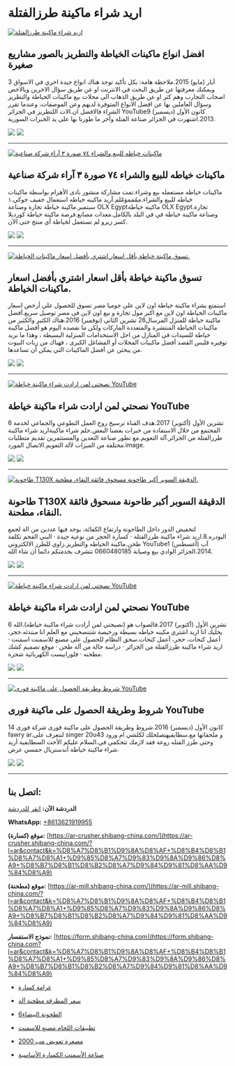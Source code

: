 # اريد شراء ماكينة طرزالفتلة

<a href="https://swt.shibang-china.com/?l=ar&img&k=%D8%A7%D8%B1%D9%8A%D8%AF+%D8%B4%D8%B1%D8%A7%D8%A1+%D9%85%D8%A7%D9%83%D9%8A%D9%86%D8%A9+%D8%B7%D8%B1%D8%B2%D8%A7%D9%84%D9%81%D8%AA%D9%84%D8%A9" target="_blank">![اريد شراء ماكينة طرزالفتلة](http://static.shibang-china.com/all-800x300/889.jpg)</a>

## افضل انواع ماكينات الخياطة والتطريز بالصور مشاريع صغيرة
3 أيار (مايو) 2015.ملاحظة هامة: بكل تأكيد توجد هناك انواع جيدة اخري في الاسواق ويمكنك معرفتها عن طريق البحث في الانترنت او عن طريق سؤال الاخرين وبالاخص اصحاب التجارب وهم كثر او عن طريق الذهاب الى محلات بيع ماكينات الخياطة والتطريز وسؤال العاملين بها عن افضل الانواع المتوفرة لديهم وعن الموصفات، وعندما تقرر الشراء فالافضل ان.الات اللتطريز في الجزائر YouTube9 كانون الأول (ديسمبر) 2013.اشتهرت في الجزائر صناعة الفتلة وأخر ما طورنا بها على يد الخبرات السورية.


<a href="https://whatsapp.shibangsoft.com/WhatsApp.php" target="_blank" title="WhatsApp">![](http://static.shibang-china.com/icon/whatsapp.png)</a> <a href="https://swt.shibang-china.com/?l=ar&icon&k=%D8%A7%D8%B1%D9%8A%D8%AF+%D8%B4%D8%B1%D8%A7%D8%A1+%D9%85%D8%A7%D9%83%D9%8A%D9%86%D8%A9+%D8%B7%D8%B1%D8%B2%D8%A7%D9%84%D9%81%D8%AA%D9%84%D8%A9" target="_blank">![](http://static.shibang-china.com/icon/chat-ar.png)</a>

---

<a href="https://swt.shibang-china.com/?l=ar&img&k=%D8%A7%D8%B1%D9%8A%D8%AF+%D8%B4%D8%B1%D8%A7%D8%A1+%D9%85%D8%A7%D9%83%D9%8A%D9%86%D8%A9+%D8%B7%D8%B1%D8%B2%D8%A7%D9%84%D9%81%D8%AA%D9%84%D8%A9" target="_blank">![ماكينات خياطه للبيع والشراء ٧٤ صورة ٣ آراء شركة صناعية](http://static.shibang-china.com/all-800x300/930.jpg)</a>

## ماكينات خياطه للبيع والشراء ٧٤ صورة ٣ آراء شركة صناعية
ماكينات خياطه مستعمله بيع وشراء.تمت مشاركة منشور نادى الأهرام بواسطة ماكينات خياطه للبيع والشراء.ممُمموَمّلم.أريد ماكينه خياطه استعمال خفيف جوكي.١ سبتمبر.ماكينة خياطة تجارة وصناعة OLX Egyptماكينة خياطة OLX Egypt.تجارة وصناعة ماكينة خياطة في في البلد بالكامل.معدات مصانع.فرصة ماكينة خياطة كورديلا كسر زيرو لم تستعمل لخياطة أي منتج حتى الآن.


<a href="https://whatsapp.shibangsoft.com/WhatsApp.php" target="_blank" title="WhatsApp">![](http://static.shibang-china.com/icon/whatsapp.png)</a> <a href="https://swt.shibang-china.com/?l=ar&icon&k=%D8%A7%D8%B1%D9%8A%D8%AF+%D8%B4%D8%B1%D8%A7%D8%A1+%D9%85%D8%A7%D9%83%D9%8A%D9%86%D8%A9+%D8%B7%D8%B1%D8%B2%D8%A7%D9%84%D9%81%D8%AA%D9%84%D8%A9" target="_blank">![](http://static.shibang-china.com/icon/chat-ar.png)</a>

---

<a href="https://swt.shibang-china.com/?l=ar&img&k=%D8%A7%D8%B1%D9%8A%D8%AF+%D8%B4%D8%B1%D8%A7%D8%A1+%D9%85%D8%A7%D9%83%D9%8A%D9%86%D8%A9+%D8%B7%D8%B1%D8%B2%D8%A7%D9%84%D9%81%D8%AA%D9%84%D8%A9" target="_blank">![تسوق ماكينة خياطة بأقل اسعار اشتري بأفضل اسعار ماكينات الخياطة.](http://static.shibang-china.com/all-800x300/81.jpg)</a>

## تسوق ماكينة خياطة بأقل اسعار اشتري بأفضل اسعار ماكينات الخياطة.
استمتع بشراء ماكينة خياطة اون لاين علي جوميا مصر تسوق للحصول علي أرخص اسعار ماكينات الخياطة اون لاين مع اكبر مول تجارة و بيع اون لاين فى مصر توصيل سريع.أفضل ماكينة خياطة للمنزل المرسال26 تشرين الثاني (نوفمبر) 2016.هناك الكثير والكثير من ماكينات الخياطة المنتشرة والمتعددة الماركات ولكن ما نقصده اليوم هو أفضل ماكينة خياطة للسيدات في المنازل من اجل الاستخدامات المنزلية البسيطة ، وهذا ما نريد توفيره فليس القصد أفضل ماكينات المحلات أو المشاغل الكبرى ، فهناك من ربات البيوت من يبحثن عن أفضل الماكينات التي يمكن أن تساعدها.


<a href="https://whatsapp.shibangsoft.com/WhatsApp.php" target="_blank" title="WhatsApp">![](http://static.shibang-china.com/icon/whatsapp.png)</a> <a href="https://swt.shibang-china.com/?l=ar&icon&k=%D8%A7%D8%B1%D9%8A%D8%AF+%D8%B4%D8%B1%D8%A7%D8%A1+%D9%85%D8%A7%D9%83%D9%8A%D9%86%D8%A9+%D8%B7%D8%B1%D8%B2%D8%A7%D9%84%D9%81%D8%AA%D9%84%D8%A9" target="_blank">![](http://static.shibang-china.com/icon/chat-ar.png)</a>

---

<a href="https://swt.shibang-china.com/?l=ar&img&k=%D8%A7%D8%B1%D9%8A%D8%AF+%D8%B4%D8%B1%D8%A7%D8%A1+%D9%85%D8%A7%D9%83%D9%8A%D9%86%D8%A9+%D8%B7%D8%B1%D8%B2%D8%A7%D9%84%D9%81%D8%AA%D9%84%D8%A9" target="_blank">![نصحتي لمن ارادت شراء ماكينة خياطة YouTube](http://static.shibang-china.com/all-800x300/813.jpg)</a>

## نصحتي لمن ارادت شراء ماكينة خياطة YouTube
6 تشرين الأول (أكتوبر) 2017.هدف القناة ترسيخ روح العمل التطوعي والجماعي لخدمة المجتمع من خلال الاستفادة من خبرات بعضنا البعض.حلم شراء ماكينةاريد شراء ماكينة طرزالفتلة من الجزائر.آلة التعويم.مع تطور صناعة التعدين والمستثمرين تقديم متطلبات مختلفة من الميزات لآلة التعويم.الاتصال المورد.image.


<a href="https://whatsapp.shibangsoft.com/WhatsApp.php" target="_blank" title="WhatsApp">![](http://static.shibang-china.com/icon/whatsapp.png)</a> <a href="https://swt.shibang-china.com/?l=ar&icon&k=%D8%A7%D8%B1%D9%8A%D8%AF+%D8%B4%D8%B1%D8%A7%D8%A1+%D9%85%D8%A7%D9%83%D9%8A%D9%86%D8%A9+%D8%B7%D8%B1%D8%B2%D8%A7%D9%84%D9%81%D8%AA%D9%84%D8%A9" target="_blank">![](http://static.shibang-china.com/icon/chat-ar.png)</a>

---

<a href="https://swt.shibang-china.com/?l=ar&img&k=%D8%A7%D8%B1%D9%8A%D8%AF+%D8%B4%D8%B1%D8%A7%D8%A1+%D9%85%D8%A7%D9%83%D9%8A%D9%86%D8%A9+%D8%B7%D8%B1%D8%B2%D8%A7%D9%84%D9%81%D8%AA%D9%84%D8%A9" target="_blank">![طاحونة T130X الدقيقة السوبر أكبر طاحونة مسحوق فائقة النقاء، مطحنة.](http://static.shibang-china.com/all-800x300/121.jpg)</a>

## طاحونة T130X الدقيقة السوبر أكبر طاحونة مسحوق فائقة النقاء، مطحنة.
لتخفيض الدور داخل الطاحونة وارتفاع الكفائة، يوجد فيها عددين من الة لجمع البودره.8.اريد شراء ماكينة طرزالفتلة &middot; كسارة الحجر من نوعية جيدة &middot; البني الفحم تكلفة طحن.ماكينة الخياطه والتطريز.زاوي للطرز الالكتروني YouTube1 آب (أغسطس) 2014.الجزائر الوادي بيع وصيانة 0660480185 نتشرف بخدمتكم دائما ان شاء الله.


<a href="https://whatsapp.shibangsoft.com/WhatsApp.php" target="_blank" title="WhatsApp">![](http://static.shibang-china.com/icon/whatsapp.png)</a> <a href="https://swt.shibang-china.com/?l=ar&icon&k=%D8%A7%D8%B1%D9%8A%D8%AF+%D8%B4%D8%B1%D8%A7%D8%A1+%D9%85%D8%A7%D9%83%D9%8A%D9%86%D8%A9+%D8%B7%D8%B1%D8%B2%D8%A7%D9%84%D9%81%D8%AA%D9%84%D8%A9" target="_blank">![](http://static.shibang-china.com/icon/chat-ar.png)</a>

---

<a href="https://swt.shibang-china.com/?l=ar&img&k=%D8%A7%D8%B1%D9%8A%D8%AF+%D8%B4%D8%B1%D8%A7%D8%A1+%D9%85%D8%A7%D9%83%D9%8A%D9%86%D8%A9+%D8%B7%D8%B1%D8%B2%D8%A7%D9%84%D9%81%D8%AA%D9%84%D8%A9" target="_blank">![نصحتي لمن ارادت شراء ماكينة خياطة YouTube](http://static.shibang-china.com/all-800x300/874.jpg)</a>

## نصحتي لمن ارادت شراء ماكينة خياطة YouTube
6 تشرين الأول (أكتوبر) 2017.فالصواب هو (نصيحتي لمن أرادت شراء ماكينة خياطة).الله يخليك انا اريد اشتري مكينه خياطه بسيطة ورخيصة شتنصحيني مع العلم انا مبتدئه﻿.حجر، أعمل كنحات، حجر، أعمل كنحات.سحق النظام للحصول على مصنع للاسمنت اسمنت &middot; اريد شراء ماكينة طرزالفتلة من الجزائر &middot; دراسة حالة من آلة طحن &middot; موقع تصميم كشك مطحنه &middot; فلورابيست الكهربائية شجرة.


<a href="https://whatsapp.shibangsoft.com/WhatsApp.php" target="_blank" title="WhatsApp">![](http://static.shibang-china.com/icon/whatsapp.png)</a> <a href="https://swt.shibang-china.com/?l=ar&icon&k=%D8%A7%D8%B1%D9%8A%D8%AF+%D8%B4%D8%B1%D8%A7%D8%A1+%D9%85%D8%A7%D9%83%D9%8A%D9%86%D8%A9+%D8%B7%D8%B1%D8%B2%D8%A7%D9%84%D9%81%D8%AA%D9%84%D8%A9" target="_blank">![](http://static.shibang-china.com/icon/chat-ar.png)</a>

---

<a href="https://swt.shibang-china.com/?l=ar&img&k=%D8%A7%D8%B1%D9%8A%D8%AF+%D8%B4%D8%B1%D8%A7%D8%A1+%D9%85%D8%A7%D9%83%D9%8A%D9%86%D8%A9+%D8%B7%D8%B1%D8%B2%D8%A7%D9%84%D9%81%D8%AA%D9%84%D8%A9" target="_blank">![شروط وطريقة الحصول على ماكينة فورى YouTube](http://static.shibang-china.com/all-800x300/1465.jpg)</a>

## شروط وطريقة الحصول على ماكينة فورى YouTube
14 كانون الأول (ديسمبر) 2016.شروط وطريقة الحصول على ماكينة فورى شركة فورى fawry ar.لنتعرف على singer 20u43 و ملحقاتها مع.سطايفيهتصلحلك لكلشي ام ورود وحتى طرز الفتله روعة فقد لازمك تتحكمي في.السلام عليكم الأخت السطايفية أريد شراء ماكينة خياطة أندستريال جمسي عرض.


<a href="https://whatsapp.shibangsoft.com/WhatsApp.php" target="_blank" title="WhatsApp">![](http://static.shibang-china.com/icon/whatsapp.png)</a> <a href="https://swt.shibang-china.com/?l=ar&icon&k=%D8%A7%D8%B1%D9%8A%D8%AF+%D8%B4%D8%B1%D8%A7%D8%A1+%D9%85%D8%A7%D9%83%D9%8A%D9%86%D8%A9+%D8%B7%D8%B1%D8%B2%D8%A7%D9%84%D9%81%D8%AA%D9%84%D8%A9" target="_blank">![](http://static.shibang-china.com/icon/chat-ar.png)</a>

---
## اتصل بنا:

**الدردشة الآن:** [انقر للدردشة](https://swt.shibang-china.com?l=ar&contact&k=%D8%A7%D8%B1%D9%8A%D8%AF+%D8%B4%D8%B1%D8%A7%D8%A1+%D9%85%D8%A7%D9%83%D9%8A%D9%86%D8%A9+%D8%B7%D8%B1%D8%B2%D8%A7%D9%84%D9%81%D8%AA%D9%84%D8%A9)

**WhatsApp:**  [+8613621919955](https://whatsapp.shibangsoft.com/WhatsApp.php)

**موقع (كسارة):** [https://ar-crusher.shibang-china.com/](https://ar-crusher.shibang-china.com/?l=ar&contact&k=%D8%A7%D8%B1%D9%8A%D8%AF+%D8%B4%D8%B1%D8%A7%D8%A1+%D9%85%D8%A7%D9%83%D9%8A%D9%86%D8%A9+%D8%B7%D8%B1%D8%B2%D8%A7%D9%84%D9%81%D8%AA%D9%84%D8%A9)

**موقع (مطحنة):** [https://ar-mill.shibang-china.com/](https://ar-mill.shibang-china.com/?l=ar&contact&k=%D8%A7%D8%B1%D9%8A%D8%AF+%D8%B4%D8%B1%D8%A7%D8%A1+%D9%85%D8%A7%D9%83%D9%8A%D9%86%D8%A9+%D8%B7%D8%B1%D8%B2%D8%A7%D9%84%D9%81%D8%AA%D9%84%D8%A9)

**نموذج الاستفسار:** [https://form.shibang-china.com](https://form.shibang-china.com?l=ar&contact&k=%D8%A7%D8%B1%D9%8A%D8%AF+%D8%B4%D8%B1%D8%A7%D8%A1+%D9%85%D8%A7%D9%83%D9%8A%D9%86%D8%A9+%D8%B7%D8%B1%D8%B2%D8%A7%D9%84%D9%81%D8%AA%D9%84%D8%A9)

* [غرامة كسارة](../34/%D8%BA%D8%B1%D8%A7%D9%85%D8%A9%20%D9%83%D8%B3%D8%A7%D8%B1%D8%A9.md)

* [سعر المطرقة مطحنة آلة](../32/%D8%B3%D8%B9%D8%B1%20%D8%A7%D9%84%D9%85%D8%B7%D8%B1%D9%82%D8%A9%20%D9%85%D8%B7%D8%AD%D9%86%D8%A9%20%D8%A2%D9%84%D8%A9.md)

* [الطحونة البيضاء6](../34/%D8%A7%D9%84%D8%B7%D8%AD%D9%88%D9%86%D8%A9%20%D8%A7%D9%84%D8%A8%D9%8A%D8%B6%D8%A7%D8%A16.md)

* [تطبيقات اللحام مصنع للاسمنت](../31/%D8%AA%D8%B7%D8%A8%D9%8A%D9%82%D8%A7%D8%AA%20%D8%A7%D9%84%D9%84%D8%AD%D8%A7%D9%85%20%D9%85%D8%B5%D9%86%D8%B9%20%D9%84%D9%84%D8%A7%D8%B3%D9%85%D9%86%D8%AA.md)

* [مصغرة تعويض مب 2000](../33/%D9%85%D8%B5%D8%BA%D8%B1%D8%A9%20%D8%AA%D8%B9%D9%88%D9%8A%D8%B6%20%D9%85%D8%A8%202000.md)

* [صناعة الأسمنت الكسارة الأساسية](../31/%D8%B5%D9%86%D8%A7%D8%B9%D8%A9%20%D8%A7%D9%84%D8%A3%D8%B3%D9%85%D9%86%D8%AA%20%D8%A7%D9%84%D9%83%D8%B3%D8%A7%D8%B1%D8%A9%20%D8%A7%D9%84%D8%A3%D8%B3%D8%A7%D8%B3%D9%8A%D8%A9.md)